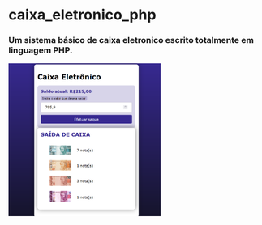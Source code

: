 # caixa_eletronico_php 

<h3>
Um sistema básico de caixa eletronico escrito totalmente em linguagem PHP.
</h3>

<img src='caixa_php.png' width=300>
